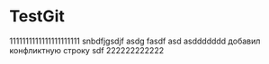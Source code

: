 TestGit
=======

1111111111111111111111
snbdfjgsdjf asdg fasdf 
asd
asddddddd
добавил конфликтную строку
sdf
222222222222
